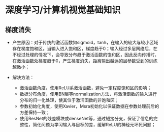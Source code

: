 # 深度学习/计算机视觉基础知识

## 梯度消失

* 产生原因：对于传统的激活函数如sigmoid，tanh，在输入的较大与较小区域存在梯度饱和区，当输入进入饱和区，梯度趋于0；输入经过多层网络后，在不经过处理的情况下，会导致分布趋于激活函数的饱和区，因此反向传播时，在激活函数处梯度趋于0，产生梯度消失，距离输出越远的层参数受到的训练越微小；

* 解决方法：
    * 激活函数角度，使用ReLU系激活函数，避免一定程度饱和区的影响；
    * 数据分布角度，使用BN层等normalization方法，将激活函数的输入进行分布的归一化处理，使其位于激活函数的非饱和区；
    * 参数初始化角度，使用Xavier，Msra初始化以保证数据在参数处理前后的方差保持一致；
    * 使用ResNet的残差模块或denseNet等，通过短接分支，保证了信息的完整性，简化问题为学习输入与目标的差，缓解ReLU的神经元坏死问题；
